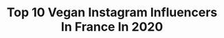 ---
title: Top 10 Vegan Instagram Influencers In France In 2020
description: >-
  Find top vegan Instagram influencers in France in 2020. Most popular hashtags: #birthday #veganfood #travel #giveaway.
platform: Instagram
profiles:
  - username: "camicottani"
    fullname: >-
      🌔 Cami | yoga tutorials
    location: "France"
    followers: 7378
    engagement: 1481
    commentsToLikes: 0.124986
    id: ck5cglknvp36h0i11igvhyy2u
    verified: false
    hashtags: "#yogaismytherapy, #yogatime, #yogastretches, #frenchyogi"
  - username: "lois.lapetitefleur"
    fullname: >-
      Loïs Petite fleur
    location: "France"
    followers: 2867
    engagement: 2780
    commentsToLikes: 0.170325
    id: ckaovf8wi4cv20i782k068zj0
    verified: false
    hashtags: "#covid, #3years, #anniversaire, #3ans"
  - username: "jeannesomewhere"
    fullname: >-
      𝓙𝒆𝒂𝒏𝒏𝒆𝓢𝒐𝒎𝒆𝒘𝒉𝒆𝒓𝒆
    location: "France"
    followers: 6601
    engagement: 796
    commentsToLikes: 0.115998
    id: ckap1c0jbtxp60i78l4sjvq7r
    verified: false
    hashtags: "#selfiegirl, #australie, #bondibeach, #frenchblog"
  - username: "marie_cornillon"
    fullname: >-
      Marie Cornillon
    location: "France"
    followers: 130172
    engagement: 567
    commentsToLikes: 0.026282
    id: ck0vzibqr98tz0i193zqept2w
    verified: false
    hashtags: "#americangirls, #americangirl"
  - username: "addfunandmix"
    fullname: >-
      Daljaa
    location: "France"
    followers: 3220
    engagement: 1251
    commentsToLikes: 0.135047
    id: ck0vzfbu58tzc0i19zfu70qmi
    verified: false
    hashtags: "#lamouchequipete, #earthday, #jourdelaterre"
  - username: "helibells"
    fullname: >-
      Helena Lester-Card
    location: "France"
    followers: 29976
    engagement: 265
    commentsToLikes: 0.057330
    id: ck5budt5uhlez0i11bw5wu3v4
    verified: false
    hashtags: "#veganfood, #vintagefashion, #shopsensibly, #veganroastdinner"
  - username: "giuliaaftergiulia"
    fullname: >-
      Giulia Renée 🍒
    location: "France"
    followers: 39519
    engagement: 1057
    commentsToLikes: 0.008039
    id: ckaoynvn7iamg0i78b17x6ha2
    verified: false
    hashtags: "#quarantinelife, #missmyfamily, #mare, #infinitlove"
  - username: "chloe_tesla"
    fullname: >-
      Chloé Tesla
    location: "France"
    followers: 15543
    engagement: 524
    commentsToLikes: 0.106430
    id: ck6tvzv69p7dl0j719s20webe
    verified: false
    hashtags: "#zerodechet, #myjob, #working, #philosophy"
  - username: "celinehyeo"
    fullname: >-
      »Céline | VEGAN & LIFESTYLE Ⓥ
    location: "France"
    followers: 11787
    engagement: 361
    commentsToLikes: 0.110314
    id: ck6u7ui5fnpwx0j71jivm620g
    verified: false
    hashtags: "#pyjama, #giveaway, #tech, #penseedujour"
  - username: "quentin.emery7"
    fullname: >-
      Quentin Emery
    location: "France"
    followers: 38099
    engagement: 255
    commentsToLikes: 0.040610
    id: ck5q2l773gkhj0i1157z8qbwn
    verified: false
    hashtags: "#keepgrinding, #makeup, #buildconfidence, #home"
---